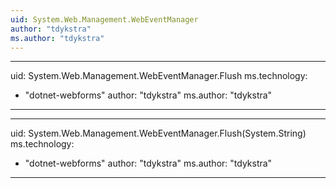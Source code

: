```yaml
---
uid: System.Web.Management.WebEventManager
author: "tdykstra"
ms.author: "tdykstra"
---
```


---
uid: System.Web.Management.WebEventManager.Flush
ms.technology: 
  - "dotnet-webforms"
author: "tdykstra"
ms.author: "tdykstra"
---

---
uid: System.Web.Management.WebEventManager.Flush(System.String)
ms.technology: 
  - "dotnet-webforms"
author: "tdykstra"
ms.author: "tdykstra"
---
